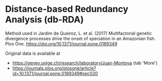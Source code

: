 # Distance-based Redundancy Analysis (db-RDA)

Method used in Jardim de Queiroz, L. et al. (2017) Multifactorial genetic divergence processes drive the onset of speciation in an Amazonian fish. Plos One. https://doi.org/10.1371/journal.pone.0189349

Original data is available at 
- https://genev.unige.ch/research/laboratory/Juan-Montoya (tab 'More')
- https://journals.plos.org/plosone/article?id=10.1371/journal.pone.0189349#sec020

